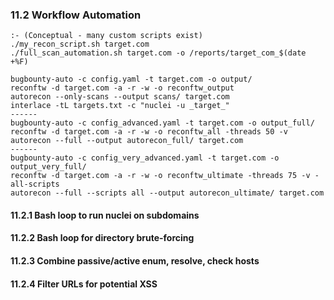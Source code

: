 ### 11.2 Workflow Automation
    :- (Conceptual - many custom scripts exist)    
    ./my_recon_script.sh target.com
    ./full_scan_automation.sh target.com -o /reports/target_com_$(date +%F)

    bugbounty-auto -c config.yaml -t target.com -o output/
    reconftw -d target.com -a -r -w -o reconftw_output
    autorecon --only-scans --output scans/ target.com
    interlace -tL targets.txt -c "nuclei -u _target_"
    ------
    bugbounty-auto -c config_advanced.yaml -t target.com -o output_full/
    reconftw -d target.com -a -r -w -o reconftw_all -threads 50 -v
    autorecon --full --output autorecon_full/ target.com
    ------
    bugbounty-auto -c config_very_advanced.yaml -t target.com -o output_very_full/
    reconftw -d target.com -a -r -w -o reconftw_ultimate -threads 75 -v -all-scripts
    autorecon --full --scripts all --output autorecon_ultimate/ target.com

#### 11.2.1 Bash loop to run nuclei on subdomains


#### 11.2.2 Bash loop for directory brute-forcing


#### 11.2.3 Combine passive/active enum, resolve, check hosts


#### 11.2.4 Filter URLs for potential XSS